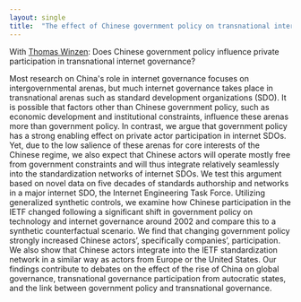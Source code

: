```yaml
---
layout: single
title:  "The effect of Chinese government policy on transnational internet standard-setting"
---
```


With [Thomas Winzen](https://thomaswinzen.com/): Does Chinese government policy influence private participation in transnational internet governance?

Most research on China's role in internet governance focuses on intergovernmental arenas, but much internet governance takes place in transnational arenas such as standard development organizations (SDO). It is possible that factors other than Chinese government policy, such as economic development and institutional constraints, influence these arenas more than government policy. In contrast, we argue that government policy has a strong enabling effect on private actor participation in internet SDOs. Yet, due to the low salience of these arenas for core interests of the Chinese regime, we also expect that Chinese actors will operate mostly free from government constraints and will thus integrate relatively seamlessly into the standardization networks of internet SDOs. We test this argument based on novel data on five decades of standards authorship and networks in a major internet SDO, the Internet Engineering Task Force. Utilizing generalized synthetic controls, we examine how Chinese participation in the IETF changed following a significant shift in government policy on technology and internet governance around 2002 and compare this to a synthetic counterfactual scenario. We find that changing government policy strongly increased Chinese actors’, specifically companies’, participation. We also show that Chinese actors integrate into the IETF standardization network in a similar way as actors from Europe or the United States. Our findings contribute to debates on the effect of the rise of China on global governance, transnational governance participation from autocratic states, and the link between government policy and transnational governance.